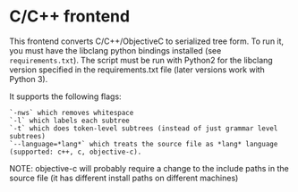 # C/C++ frontend

This frontend converts C/C++/ObjectiveC to serialized tree form.  To run it, you must have the libclang python bindings installed (see `requirements.txt`).  The script must be run with Python2 for the libclang version specified in the requirements.txt file (later versions work with Python 3).

It supports the following flags:

	`-nws` which removes whitespace
	`-l` which labels each subtree
	`-t` which does token-level subtrees (instead of just grammar level subtrees)
	`--language=*lang*` which treats the source file as *lang* language (supported: c++, c, objective-c).

NOTE: objective-c will probably require a change to the include paths in the source file (it has different install paths on different machines)
